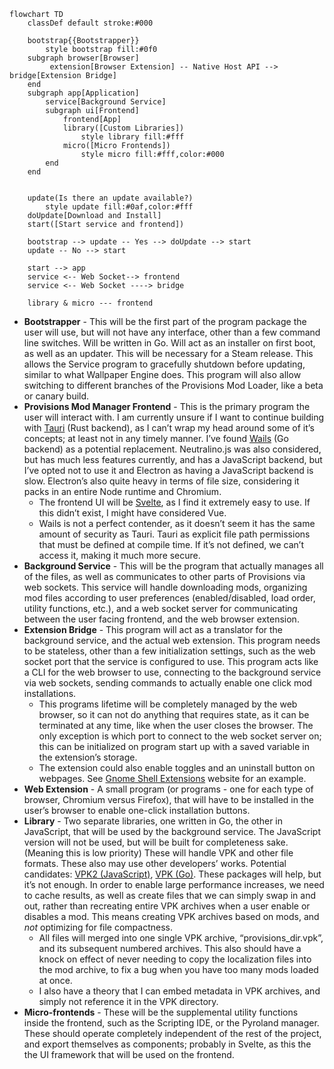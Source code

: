 ```mermaid
flowchart TD
	classDef default stroke:#000

	bootstrap{{Bootstrapper}}
		style bootstrap fill:#0f0
	subgraph browser[Browser]
		 extension[Browser Extension] -- Native Host API --> bridge[Extension Bridge]
	end
	subgraph app[Application]
		service[Background Service]
		subgraph ui[Frontend]
			frontend[App]
			library([Custom Libraries])
				style library fill:#fff
			micro([Micro Frontends])
				style micro fill:#fff,color:#000
		end
	end


	update(Is there an update available?)
		style update fill:#0af,color:#fff
	doUpdate[Download and Install]
	start([Start service and frontend])

	bootstrap --> update -- Yes --> doUpdate --> start
	update -- No --> start

	start --> app
	service <-- Web Socket--> frontend
	service <-- Web Socket ----> bridge

	library & micro --- frontend
```
- **Bootstrapper** - This will be the first part of the program package the user will use, but will not have any interface, other than a few command line switches. Will be written in Go. Will act as an installer on first boot, as well as an updater. This will be necessary for a Steam release. This allows the Service program to gracefully shutdown before updating, similar to what Wallpaper Engine does. This program will also allow switching to different branches of the Provisions Mod Loader, like a beta or canary build.
- **Provisions Mod Manager Frontend** - This is the primary program the user will interact with. I am currently unsure if I want to continue building with [Tauri](https://tauri.app/) (Rust backend), as I can’t wrap my head around some of it’s concepts; at least not in any timely manner. I’ve found [Wails](https://wails.io/) (Go backend) as a potential replacement. Neutralino.js was also considered, but has much less features currently, and has a JavaScript backend, but I’ve opted not to use it and Electron as having a JavaScript backend is slow. Electron’s also quite heavy in terms of file size, considering it packs in an entire Node runtime and Chromium.
	- The frontend UI will be [Svelte](https://svelte.dev), as I find it extremely easy to use. If this didn’t exist, I might have considered Vue.
	- Wails is not a perfect contender, as it doesn’t seem it has the same amount of security as Tauri. Tauri as explicit file path permissions that must be defined at compile time. If it’s not defined, we can’t access it, making it much more secure.
- **Background Service** - This will be the program that actually manages all of the files, as well as communicates to other parts of Provisions via web sockets. This service will handle downloading mods, organizing mod files according to user preferences (enabled/disabled, load order, utility functions, etc.), and a web socket server for communicating between the user facing frontend, and the web browser extension.
- **Extension Bridge** - This program will act as a translator for the background service, and the actual web extension. This program needs to be stateless, other than a few initialization settings, such as the web socket port that the service is configured to use. This program acts like a CLI for the web browser to use, connecting to the background service via web sockets, sending commands to actually enable one click mod installations.
	- This programs lifetime will be completely managed by the web browser, so it can not do anything that requires state, as it can be terminated at any time, like when the user closes the browser. The only exception is which port to connect to the web socket server on; this can be initialized on program start up with a saved variable in the extension’s storage.
	- The extension could also enable toggles and an uninstall button on webpages. See [Gnome Shell Extensions](https://extensions.gnome.org/) website for an example.
- **Web Extension** - A small program (or programs - one for each type of browser, Chromium versus Firefox), that will have to be installed in the user’s browser to enable one-click installation buttons.
- **Library** - Two separate libraries, one written in Go, the other in JavaScript, that will be used by the background service. The JavaScript version will not be used, but will be built for completeness sake. (Meaning this is low priority) These will handle VPK and other file formats. These also may use other developers’ works. Potential candidates: [VPK2 (JavaScript)](https://www.npmjs.com/package/vpk2), [VPK (Go)](https://pkg.go.dev/github.com/galaco/vpk2). These packages will help, but it’s not enough. In order to enable large performance increases, we need to cache results, as well as create files that we can simply swap in and out, rather than recreating entire VPK archives when a user enable or disables a mod. This means creating VPK archives based on mods, and *not* optimizing for file compactness.
	- All files will merged into one single VPK archive, “provisions_dir.vpk”, and its subsequent numbered archives. This also should have a knock on effect of never needing to copy the localization files into the mod archive, to fix a bug when you have too many mods loaded at once.
	- I also have a theory that I can embed metadata in VPK archives, and simply not reference it in the VPK directory.
- **Micro-frontends** - These will be the supplemental utility functions inside the frontend, such as the Scripting IDE, or the Pyroland manager. These should operate completely independent of the rest of the project, and export themselves as components; probably in Svelte, as this the the UI framework that will be used on the frontend.

